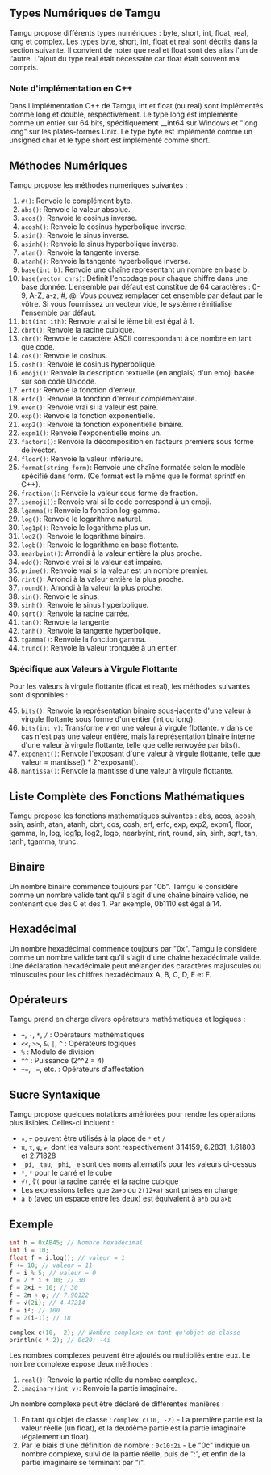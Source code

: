 ## Types Numériques de Tamgu

Tamgu propose différents types numériques : byte, short, int, float, real, long et complex. Les types byte, short, int, float et real sont décrits dans la section suivante. Il convient de noter que real et float sont des alias l'un de l'autre. L'ajout du type real était nécessaire car float était souvent mal compris.

### Note d'implémentation en C++

Dans l'implémentation C++ de Tamgu, int et float (ou real) sont implémentés comme long et double, respectivement. Le type long est implémenté comme un entier sur 64 bits, spécifiquement __int64 sur Windows et "long long" sur les plates-formes Unix. Le type byte est implémenté comme un unsigned char et le type short est implémenté comme short.

## Méthodes Numériques

Tamgu propose les méthodes numériques suivantes :

1. `#()`: Renvoie le complément byte.
2. `abs()`: Renvoie la valeur absolue.
3. `acos()`: Renvoie le cosinus inverse.
4. `acosh()`: Renvoie le cosinus hyperbolique inverse.
5. `asin()`: Renvoie le sinus inverse.
6. `asinh()`: Renvoie le sinus hyperbolique inverse.
7. `atan()`: Renvoie la tangente inverse.
8. `atanh()`: Renvoie la tangente hyperbolique inverse.
9. `base(int b)`: Renvoie une chaîne représentant un nombre en base b.
10. `base(vector chrs)`: Définit l'encodage pour chaque chiffre dans une base donnée. L'ensemble par défaut est constitué de 64 caractères : 0-9, A-Z, a-z, #, @. Vous pouvez remplacer cet ensemble par défaut par le vôtre. Si vous fournissez un vecteur vide, le système réinitialise l'ensemble par défaut.
11. `bit(int ith)`: Renvoie vrai si le ième bit est égal à 1.
12. `cbrt()`: Renvoie la racine cubique.
13. `chr()`: Renvoie le caractère ASCII correspondant à ce nombre en tant que code.
14. `cos()`: Renvoie le cosinus.
15. `cosh()`: Renvoie le cosinus hyperbolique.
16. `emoji()`: Renvoie la description textuelle (en anglais) d'un emoji basée sur son code Unicode.
17. `erf()`: Renvoie la fonction d'erreur.
18. `erfc()`: Renvoie la fonction d'erreur complémentaire.
19. `even()`: Renvoie vrai si la valeur est paire.
20. `exp()`: Renvoie la fonction exponentielle.
21. `exp2()`: Renvoie la fonction exponentielle binaire.
22. `expm1()`: Renvoie l'exponentielle moins un.
23. `factors()`: Renvoie la décomposition en facteurs premiers sous forme de ivector.
24. `floor()`: Renvoie la valeur inférieure.
25. `format(string form)`: Renvoie une chaîne formatée selon le modèle spécifié dans form. (Ce format est le même que le format sprintf en C++).
26. `fraction()`: Renvoie la valeur sous forme de fraction.
27. `isemoji()`: Renvoie vrai si le code correspond à un emoji.
28. `lgamma()`: Renvoie la fonction log-gamma.
29. `log()`: Renvoie le logarithme naturel.
30. `log1p()`: Renvoie le logarithme plus un.
31. `log2()`: Renvoie le logarithme binaire.
32. `logb()`: Renvoie le logarithme en base flottante.
33. `nearbyint()`: Arrondi à la valeur entière la plus proche.
34. `odd()`: Renvoie vrai si la valeur est impaire.
35. `prime()`: Renvoie vrai si la valeur est un nombre premier.
36. `rint()`: Arrondi à la valeur entière la plus proche.
37. `round()`: Arrondi à la valeur la plus proche.
38. `sin()`: Renvoie le sinus.
39. `sinh()`: Renvoie le sinus hyperbolique.
40. `sqrt()`: Renvoie la racine carrée.
41. `tan()`: Renvoie la tangente.
42. `tanh()`: Renvoie la tangente hyperbolique.
43. `tgamma()`: Renvoie la fonction gamma.
44. `trunc()`: Renvoie la valeur tronquée à un entier.

### Spécifique aux Valeurs à Virgule Flottante

Pour les valeurs à virgule flottante (float et real), les méthodes suivantes sont disponibles :

45. `bits()`: Renvoie la représentation binaire sous-jacente d'une valeur à virgule flottante sous forme d'un entier (int ou long).
46. `bits(int v)`: Transforme v en une valeur à virgule flottante. v dans ce cas n'est pas une valeur entière, mais la représentation binaire interne d'une valeur à virgule flottante, telle que celle renvoyée par bits().
47. `exponent()`: Renvoie l'exposant d'une valeur à virgule flottante, telle que valeur = mantisse() * 2^exposant().
48. `mantissa()`: Renvoie la mantisse d'une valeur à virgule flottante.

## Liste Complète des Fonctions Mathématiques

Tamgu propose les fonctions mathématiques suivantes : abs, acos, acosh, asin, asinh, atan, atanh, cbrt, cos, cosh, erf, erfc, exp, exp2, expm1, floor, lgamma, ln, log, log1p, log2, logb, nearbyint, rint, round, sin, sinh, sqrt, tan, tanh, tgamma, trunc.

## Binaire

Un nombre binaire commence toujours par "0b". Tamgu le considère comme un nombre valide tant qu'il s'agit d'une chaîne binaire valide, ne contenant que des 0 et des 1. Par exemple, 0b1110 est égal à 14.

## Hexadécimal

Un nombre hexadécimal commence toujours par "0x". Tamgu le considère comme un nombre valide tant qu'il s'agit d'une chaîne hexadécimale valide. Une déclaration hexadécimale peut mélanger des caractères majuscules ou minuscules pour les chiffres hexadécimaux A, B, C, D, E et F.

## Opérateurs

Tamgu prend en charge divers opérateurs mathématiques et logiques :

- `+`, `-`, `*`, `/` : Opérateurs mathématiques
- `<<`, `>>`, `&`, `|`, `^` : Opérateurs logiques
- `%` : Modulo de division
- `^^` : Puissance (2^^2 = 4)
- `+=`, `-=`, etc. : Opérateurs d'affectation

## Sucre Syntaxique

Tamgu propose quelques notations améliorées pour rendre les opérations plus lisibles. Celles-ci incluent :

- `×`, `÷` peuvent être utilisés à la place de `*` et `/`
- `π`, `τ`, `φ`, `ℯ`, dont les valeurs sont respectivement 3.14159, 6.2831, 1.61803 et 2.71828
- `_pi`, `_tau`, `_phi`, `_e` sont des noms alternatifs pour les valeurs ci-dessus
- `²`, `³` pour le carré et le cube
- `√(`, `∛(` pour la racine carrée et la racine cubique
- Les expressions telles que `2a+b` ou `2(12+a)` sont prises en charge
- `a b` (avec un espace entre les deux) est équivalent à `a*b` ou `a×b`

## Exemple

```cpp
int h = 0xAB45; // Nombre hexadécimal
int i = 10;
float f = i.log(); // valeur = 1
f += 10; // valeur = 11
f = i % 5; // valeur = 0
f = 2 * i + 10; // 30
f = 2×i + 10; // 30
f = 2π + φ; // 7.90122
f = √(2i); // 4.47214
f = i²; // 100
f = 2(i-1); // 18

complex c(10, -2); // Nombre complexe en tant qu'objet de classe
println(c * 2); // 0c20: -4i
```

Les nombres complexes peuvent être ajoutés ou multipliés entre eux. Le nombre complexe expose deux méthodes :

1. `real()`: Renvoie la partie réelle du nombre complexe.
2. `imaginary(int v)`: Renvoie la partie imaginaire.

Un nombre complexe peut être déclaré de différentes manières :

1. En tant qu'objet de classe : `complex c(10, -2)` - La première partie est la valeur réelle (un float), et la deuxième partie est la partie imaginaire (également un float).
2. Par le biais d'une définition de nombre : `0c10:2i` - Le "0c" indique un nombre complexe, suivi de la partie réelle, puis de ":", et enfin de la partie imaginaire se terminant par "i".

